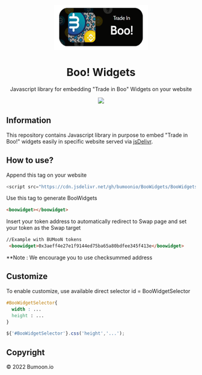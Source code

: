 <!-- PROJECT SHIELDS -->
<!--
*** I'm using markdown "reference style" links for readability.
*** Reference links are enclosed in brackets [ ] instead of parentheses ( ).
*** See the bottom of this document for the declaration of the reference variables
*** for contributors-url, forks-url, etc. This is an optional, concise syntax you may use.
*** https://www.markdownguide.org/basic-syntax/#reference-style-links
-->





<!-- PROJECT LOGO -->

<p align="center">
  <a href="https://github.com/bumoonio/BooWidgets">
    <img src="example.png" alt="Logo" width="250" height="120">
  </a>

  <h1 style="font-weight:bold" align="center">Boo! Widgets</h1>

  <p align="center">
    Javascript library for embedding "Trade in Boo" Widgets on your website
  
  </p>
</p>
 
 <p align="center">
  <img src="https://github.com/trustwallet/assets/workflows/Check/badge.svg">
</p>


## Information

This repository contains Javascript library in purpose to embed "Trade in Boo!" widgets easily in specific website served via <a href="https://jsdelivr.com">jsDelivr</a>.

## How to use?
Append this tag on your website
```js
<script src="https://cdn.jsdelivr.net/gh/bumoonio/BooWidgets/BooWidgets.js"></script>
```
Use this tag to generate BooWidgets
```html
<boowidget></boowidget>
```
Insert your token address to automatically redirect to Swap page and set your token as the Swap target
```html
//Example with BUMooN tokens
 <boowidget>0x3aeff4e27e1f9144ed75ba65a80bdfee345f413e</boowidget>
```
**Note : We encourage you to use checksummed address

## Customize
To enable customize, use available direct selector id = BooWidgetSelector
```css
#BooWidgetSelector{
  width : ...
  height : ...
}
```
```js
${'#BooWidgetSelector'}.css('height','...');
```




## Copyright

© 2022 Bumoon.io






<!-- MARKDOWN LINKS & IMAGES -->
[contributors-url]: https://github.com/bumoonio/bumoon/graphs/contributors
[linkedin-url]: https://www.linkedin.com/company/bumoon/mycompany/
